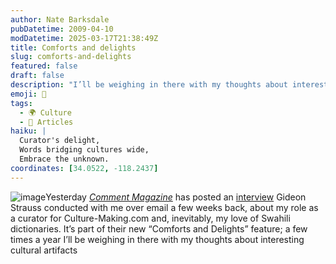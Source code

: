 ```yaml
---
author: Nate Barksdale
pubDatetime: 2009-04-10
modDatetime: 2025-03-17T21:38:49Z
title: Comforts and delights
slug: comforts-and-delights
featured: false
draft: false
description: "I’ll be weighing in there with my thoughts about interesting cultural artifacts."
emoji: 📖
tags:
  - 🌍 Culture
  - 📖 Articles
haiku: |
  Curator's delight,  
  Words bridging cultures wide,  
  Embrace the unknown.
coordinates: [34.0522, -118.2437]
---
```


![image](http://culture-making.com/media/commentlogo.jpg)Yesterday [_Comment Magazine_](https://www.google.com/search?q=%22_Comment%20Magazine_%22%20cardus.ca) has posted an [interview](http://web.archive.org/web/20110417202840/http://www.cardus.ca:80/comment/article/952/) Gideon Strauss conducted with me over email a few weeks back, about my role as a curator for Culture-Making.com and, inevitably, my love of Swahili dictionaries. It’s part of their new “Comforts and Delights” feature; a few times a year I’ll be weighing in there with my thoughts about interesting cultural artifacts

